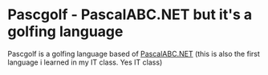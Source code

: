 # Pascgolf - PascalABC.NET but it's a golfing language
Pascgolf is a golfing language based of [PascalABC.NET](https://pascalabc.net/) (this is also the first language i learned in my IT class. Yes IT class)
